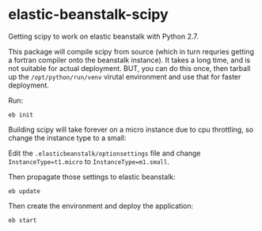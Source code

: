 elastic-beanstalk-scipy
=======================

Getting scipy to work on elastic beanstalk with Python 2.7.

This package will compile scipy from source (which in turn requries getting a fortran compiler onto the beanstalk instance).  It takes a long time, and is not suitable for actual deployment.  BUT, you can do this once, then tarball up the `/opt/python/run/venv` virutal environment and use that for faster deployment.

Run:

```
eb init
```
Building scipy will take forever on a micro instance due to cpu throttling, so change the instance type to
a small:

Edit the `.elasticbeanstalk/optionsettings` file and change `InstanceType=t1.micro` to `InstanceType=m1.small`.

Then propagate those settings to elastic beanstalk:

```
eb update
```

Then create the environment and deploy the application:
```
eb start
``` 

